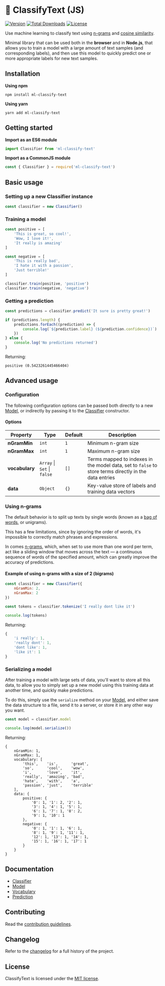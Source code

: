 # 📄 ClassifyText (JS)

[![Version](https://img.shields.io/npm/v/ml-classify-text)](https://www.npmjs.com/package/ml-classify-text) [![Total Downloads](https://img.shields.io/npm/dt/ml-classify-text)](https://www.npmjs.com/package/ml-classify-text) [![License](https://img.shields.io/npm/l/ml-classify-text)](https://www.npmjs.com/package/ml-classify-text)

Use machine learning to classify text using [n-grams](https://en.wikipedia.org/wiki/N-gram) and [cosine similarity](https://en.wikipedia.org/wiki/Cosine_similarity).

Minimal library that can be used both in the **browser** and in **Node.js**, that allows you to train a model with a large amount of text samples (and corresponding labels), and then use this model to quickly predict one or more appropriate labels for new text samples.

## Installation

**Using npm**

```
npm install ml-classify-text
```

**Using yarn**

```
yarn add ml-classify-text
```

## Getting started

**Import as an ES6 module**

```javascript
import Classifier from 'ml-classify-text'
```

**Import as a CommonJS module**

```javascript
const { Classifier } = require('ml-classify-text')
```

## Basic usage

### Setting up a new Classifier instance

```javascript
const classifier = new Classifier()
```

### Training a model

```javascript
const positive = [
	'This is great, so cool!',
	'Wow, I love it!',
	'It really is amazing'
]

const negative = [
	'This is really bad',
	'I hate it with a passion',
	'Just terrible!'
]

classifier.train(positive, 'positive')
classifier.train(negative, 'negative')
```

### Getting a prediction

```javascript
const predictions = classifier.predict('It sure is pretty great!')

if (predictions.length) {
	predictions.forEach((prediction) => {
		console.log(`${prediction.label} (${prediction.confidence})`)
	})
} else {
	console.log('No predictions returned')
}
```

Returning:

```
positive (0.5423261445466404)
```

## Advanced usage

### Configuration

The following configuration options can be passed both directly to a new [Model](docs/model.md), or indirectly by passing it to the [Classifier](docs/classifier.md) constructor.

#### Options

| Property       | Type                        | Default | Description                                                                                           |
| -------------- | --------------------------- | ------- | ----------------------------------------------------------------------------------------------------- |
| **nGramMin**   | `int`                       | `1`     | Minimum n-gram size                                                                                   |
| **nGramMax**   | `int`                       | `1`     | Maximum n-gram size                                                                                   |
| **vocabulary** | `Array` \| `Set` \| `false` | `[]`    | Terms mapped to indexes in the model data, set to `false` to store terms directly in the data entries |
| **data**       | `Object`                    | `{}`    | Key-value store of labels and training data vectors                                                   |

### Using n-grams

The default behavior is to split up texts by single words (known as a [bag of words](https://en.wikipedia.org/wiki/Bag-of-words_model), or unigrams).

This has a few limitations, since by ignoring the order of words, it's impossible to correctly match phrases and expressions.

In comes [n-grams](https://en.wikipedia.org/wiki/N-gram), which, when set to use more than one word per term, act like a sliding window that moves across the text — a continuous sequence of words of the specified amount, which can greatly improve the accuracy of predictions.

#### Example of using n-grams with a size of 2 (bigrams)

```javascript
const classifier = new Classifier({
	nGramMin: 2,
	nGramMax: 2
})

const tokens = classifier.tokenize('I really dont like it')

console.log(tokens)
```

Returning:

```javascript
{
    'i really': 1,
    'really dont': 1,
    'dont like': 1,
    'like it': 1
}
```

### Serializing a model

After training a model with large sets of data, you'll want to store all this data, to allow you to simply set up a new model using this training data at another time, and quickly make predictions.

To do this, simply use the `serialize` method on your [Model](docs/model.md), and either save the data structure to a file, send it to a server, or store it in any other way you want.

```javascript
const model = classifier.model

console.log(model.serialize())
```

Returning:

```
{
    nGramMin: 1,
    nGramMax: 1,
    vocabulary: [
    	'this',    'is',      'great',
    	'so',      'cool',    'wow',
    	'i',       'love',    'it',
    	'really',  'amazing', 'bad',
    	'hate',    'with',    'a',
    	'passion', 'just',    'terrible'
    ],
    data: {
        positive: {
            '0': 1, '1': 2, '2': 1,
            '3': 1, '4': 1, '5': 1,
            '6': 1, '7': 1, '8': 2,
            '9': 1, '10': 1
        },
        negative: {
            '0': 1, '1': 1, '6': 1,
            '8': 1, '9': 1, '11': 1,
            '12': 1, '13': 1, '14': 1,
            '15': 1, '16': 1, '17': 1
        }
    }
}
```

## Documentation

-   [Classifier](docs/Classifier.md)
-   [Model](docs/Model.md)
-   [Vocabulary](docs/Vocabulary.md)
-   [Prediction](docs/Prediction.md)

## Contributing

Read the [contribution guidelines](CONTRIBUTING.md).

## Changelog

Refer to the [changelog](CHANGELOG.md) for a full history of the project.

## License

ClassifyText is licensed under the [MIT license](LICENSE).
